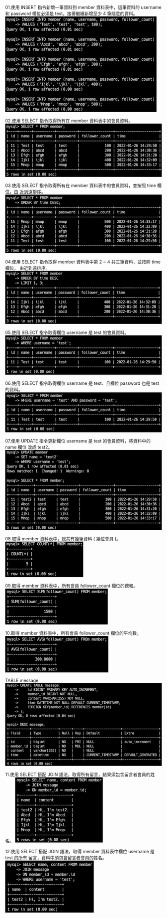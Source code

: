01.使用 INSERT 指令新增一筆資料到 member 資料表中，這筆資料的 username 和 password 欄位必須是 test。接著繼續新增至少 4 筆隨意的資料。
![alt text](https://github.com/LinTsaiI/wehelp-assignments/blob/main/week-5/mySQL%20command/01.png?raw=true)

02.使用 SELECT 指令取得所有在 member 資料表中的會員資料。
![alt text](https://github.com/LinTsaiI/wehelp-assignments/blob/main/week-5/mySQL%20command/02.png?raw=true)

03.使用 SELECT 指令取得所有在 member 資料表中的會員資料，並按照 time 欄位，由
近到遠排序。
![alt text](https://github.com/LinTsaiI/wehelp-assignments/blob/main/week-5/mySQL%20command/03.png?raw=true)

04.使用 SELECT 指令取得 member 資料表中第 2 ~ 4 共三筆資料，並按照 time 欄位，
由近到遠排序。
![alt text](https://github.com/LinTsaiI/wehelp-assignments/blob/main/week-5/mySQL%20command/04.png?raw=true)

05.使用 SELECT 指令取得欄位 username 是 test 的會員資料。
![alt text](https://github.com/LinTsaiI/wehelp-assignments/blob/main/week-5/mySQL%20command/05.png?raw=true)


06.使用 SELECT 指令取得欄位 username 是 test、且欄位 password 也是 test 的資料。
![alt text](https://github.com/LinTsaiI/wehelp-assignments/blob/main/week-5/mySQL%20command/06.png?raw=true)


07.使用 UPDATE 指令更新欄位 username 是 test 的會員資料，將資料中的 name 欄位
改成 test2。
![alt text](https://github.com/LinTsaiI/wehelp-assignments/blob/main/week-5/mySQL%20command/07.png?raw=true)

08.取得 member 資料表中，總共有幾筆資料 ( 幾位會員 )。
![alt text](https://github.com/LinTsaiI/wehelp-assignments/blob/main/week-5/mySQL%20command/08.png?raw=true)


09.取得 member 資料表中，所有會員 follower_count 欄位的總和。
![alt text](https://github.com/LinTsaiI/wehelp-assignments/blob/main/week-5/mySQL%20command/09.png?raw=true)


10.取得 member 資料表中，所有會員 follower_count 欄位的平均數。
![alt text](https://github.com/LinTsaiI/wehelp-assignments/blob/main/week-5/mySQL%20command/10.png?raw=true)


TABLE message
![alt text](https://github.com/LinTsaiI/wehelp-assignments/blob/main/week-5/mySQL%20command/message.png?raw=true)


11.使用 SELECT 搭配 JOIN 語法，取得所有留言，結果須包含留言者會員的姓名。
![alt text](https://github.com/LinTsaiI/wehelp-assignments/blob/main/week-5/mySQL%20command/11.png?raw=true)


12.使用 SELECT 搭配 JOIN 語法，取得 member 資料表中欄位 username 是 test 的所有
留言，資料中須包含留言者會員的姓名。
![alt text](https://github.com/LinTsaiI/wehelp-assignments/blob/main/week-5/mySQL%20command/12.png?raw=true)